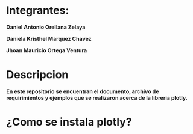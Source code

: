 # Integrantes:

**Daniel Antonio Orellana Zelaya**

**Daniela Kristhel Marquez Chavez**

**Jhoan Mauricio Ortega Ventura**

# Descripcion

**En este repositorio se encuentran el documento, archivo de requirimientos y ejemplos que se realizaron
  acerca de la libreria plotly.**

# ¿Como se instala plotly?


